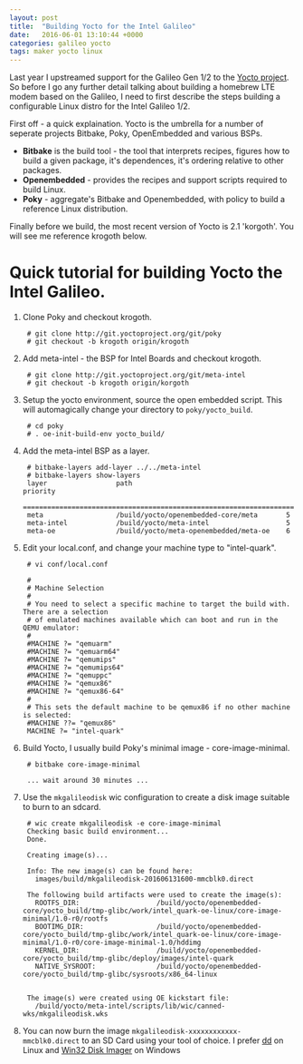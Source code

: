 ```yaml
---
layout: post
title:  "Building Yocto for the Intel Galileo"
date:   2016-06-01 13:10:44 +0000
categories: galileo yocto
tags: maker yocto linux
---
```


Last year I upstreamed support for the Galileo Gen 1/2 to the [Yocto project](https://www.yoctoproject.org). So before I go any further detail talking about building a homebrew LTE modem based on the Galileo, I need to first describe the steps building a configurable Linux distro for the Intel Galileo 1/2. 

First off - a quick explaination. Yocto is the umbrella for a number of seperate projects Bitbake, Poky, OpenEmbedded and various BSPs.

* **Bitbake** is the build tool - the tool that interprets recipes, figures how to build a given package, it's dependences, it's ordering relative to other packages.
* **Openembedded** - provides the recipes and support scripts required to build Linux. 
* **Poky** - aggregate's Bitbake and Openembedded, with policy to build a reference Linux distribution. 

Finally before we build, the most recent version of Yocto is 2.1 'korgoth'. You will see me reference krogoth below. 

# Quick tutorial for building Yocto the Intel  Galileo. #

1. Clone Poky and checkout krogoth. 

        # git clone http://git.yoctoproject.org/git/poky
        # git checkout -b krogoth origin/krogoth

2. Add meta-intel - the BSP for Intel Boards and checkout krogoth.

        # git clone http://git.yoctoproject.org/git/meta-intel
        # git checkout -b krogoth origin/korgoth

3. Setup the yocto environment, source the open embedded script. This will automagically change your directory to ```poky/yocto_build```.

        # cd poky 
        # . oe-init-build-env yocto_build/

4. Add the meta-intel BSP as a layer.

        # bitbake-layers add-layer ../../meta-intel
        # bitbake-layers show-layers
        layer                 path                                      priority
        ==========================================================================
        meta                  /build/yocto/openembedded-core/meta       5
        meta-intel            /build/yocto/meta-intel                   5
        meta-oe               /build/yocto/meta-openembedded/meta-oe    6

5. Edit your local.conf, and change your machine type to "intel-quark".


        # vi conf/local.conf

        #
        # Machine Selection
        #
        # You need to select a specific machine to target the build with. There are a selection
        # of emulated machines available which can boot and run in the QEMU emulator:
        #
        #MACHINE ?= "qemuarm"
        #MACHINE ?= "qemuarm64"
        #MACHINE ?= "qemumips"
        #MACHINE ?= "qemumips64"
        #MACHINE ?= "qemuppc"
        #MACHINE ?= "qemux86"
        #MACHINE ?= "qemux86-64"
        #
        # This sets the default machine to be qemux86 if no other machine is selected:
        #MACHINE ??= "qemux86"
        MACHINE ?= "intel-quark"

6. Build Yocto, I usually build Poky's minimal image - core-image-minimal. 

        # bitbake core-image-minimal 

        ... wait around 30 minutes ...

7. Use the ```mkgalileodisk``` wic configuration to create a disk image suitable to burn to an sdcard.

        # wic create mkgalileodisk -e core-image-minimal 
        Checking basic build environment...
        Done.
        
        Creating image(s)...
        
        Info: The new image(s) can be found here:
          images/build/mkgalileodisk-201606131600-mmcblk0.direct

        The following build artifacts were used to create the image(s):
          ROOTFS_DIR:                   /build/yocto/openembedded-core/yocto_build/tmp-glibc/work/intel_quark-oe-linux/core-image-minimal/1.0-r0/rootfs
          BOOTIMG_DIR:                  /build/yocto/openembedded-core/yocto_build/tmp-glibc/work/intel_quark-oe-linux/core-image-minimal/1.0-r0/core-image-minimal-1.0/hddimg
          KERNEL_DIR:                   /build/yocto/openembedded-core/yocto_build/tmp-glibc/deploy/images/intel-quark
          NATIVE_SYSROOT:               /build/yocto/openembedded-core/yocto_build/tmp-glibc/sysroots/x86_64-linux


        The image(s) were created using OE kickstart file:
          /build/yocto/meta-intel/scripts/lib/wic/canned-wks/mkgalileodisk.wks

8. You can now burn the image ```mkgalileodisk-xxxxxxxxxxxx-mmcblk0.direct``` to an SD Card using your tool of choice. I prefer [dd](http://man7.org/linux/man-pages/man1/dd.1.html) on Linux and [Win32 Disk Imager](https://sourceforge.net/projects/win32diskimager/) on Windows
